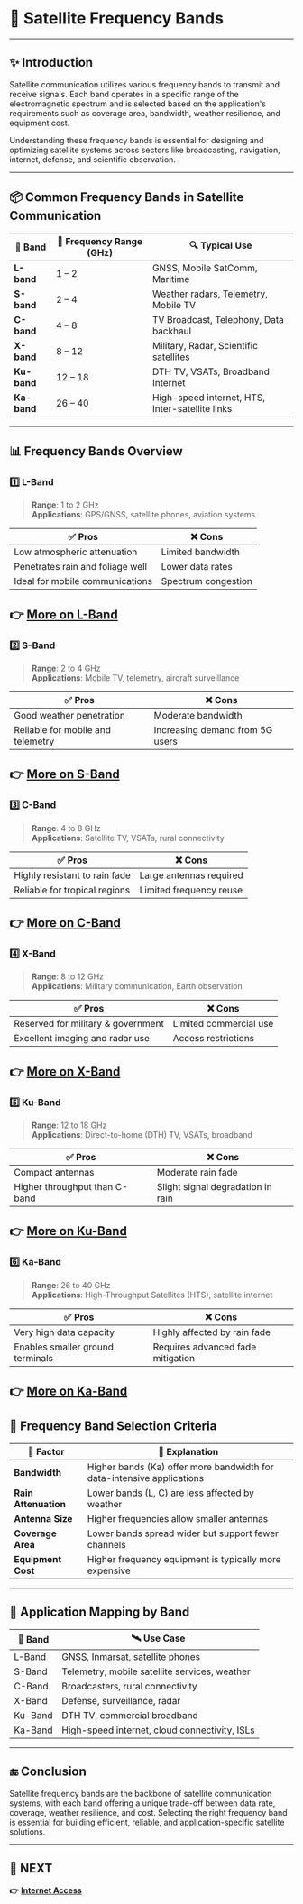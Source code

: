 # 📡 Satellite Frequency Bands

---

## ✨ Introduction

Satellite communication utilizes various frequency bands to transmit and receive signals. Each band operates in a specific range of the electromagnetic spectrum and is selected based on the application's requirements such as coverage area, bandwidth, weather resilience, and equipment cost.

Understanding these frequency bands is essential for designing and optimizing satellite systems across sectors like broadcasting, navigation, internet, defense, and scientific observation.

---

## 📦 Common Frequency Bands in Satellite Communication

| 📶 **Band** | 📡 **Frequency Range (GHz)** | 🔍 **Typical Use**                            |
|------------|------------------------------|-----------------------------------------------|
| **L-band** | 1 – 2                        | GNSS, Mobile SatComm, Maritime                |
| **S-band** | 2 – 4                        | Weather radars, Telemetry, Mobile TV          |
| **C-band** | 4 – 8                        | TV Broadcast, Telephony, Data backhaul        |
| **X-band** | 8 – 12                       | Military, Radar, Scientific satellites        |
| **Ku-band**| 12 – 18                      | DTH TV, VSATs, Broadband Internet             |
| **Ka-band**| 26 – 40                      | High-speed internet, HTS, Inter-satellite links|

---

## 📊 Frequency Bands Overview

### 1️⃣ **L-Band**

> **Range**: 1 to 2 GHz  
> **Applications**: GPS/GNSS, satellite phones, aviation systems

| ✅ Pros                             | ❌ Cons                          |
|-------------------------------------|----------------------------------|
| Low atmospheric attenuation         | Limited bandwidth                |
| Penetrates rain and foliage well    | Lower data rates                 |
| Ideal for mobile communications     | Spectrum congestion               |

**👉 [More on L-Band](https://www.everythingrf.com/community/s-band)**
---

### 2️⃣ **S-Band**

> **Range**: 2 to 4 GHz  
> **Applications**: Mobile TV, telemetry, aircraft surveillance

| ✅ Pros                             | ❌ Cons                          |
|-------------------------------------|----------------------------------|
| Good weather penetration            | Moderate bandwidth               |
| Reliable for mobile and telemetry   | Increasing demand from 5G users  |

**👉 [More on S-Band](https://www.everythingrf.com/community/l-band)**
---

### 3️⃣ **C-Band**

> **Range**: 4 to 8 GHz  
> **Applications**: Satellite TV, VSATs, rural connectivity

| ✅ Pros                             | ❌ Cons                          |
|-------------------------------------|----------------------------------|
| Highly resistant to rain fade      | Large antennas required          |
| Reliable for tropical regions       | Limited frequency reuse          |

**👉 [More on C-Band](https://www.everythingrf.com/community/c-band)**
---

### 4️⃣ **X-Band**

> **Range**: 8 to 12 GHz  
> **Applications**: Military communication, Earth observation

| ✅ Pros                             | ❌ Cons                          |
|-------------------------------------|----------------------------------|
| Reserved for military & government | Limited commercial use           |
| Excellent imaging and radar use    | Access restrictions               |

**👉 [More on X-Band](https://www.everythingrf.com/community/x-band)**
---

### 5️⃣ **Ku-Band**

> **Range**: 12 to 18 GHz  
> **Applications**: Direct-to-home (DTH) TV, VSATs, broadband

| ✅ Pros                             | ❌ Cons                          |
|-------------------------------------|----------------------------------|
| Compact antennas                   | Moderate rain fade               |
| Higher throughput than C-band      | Slight signal degradation in rain|

**👉 [More on Ku-Band](https://www.everythingrf.com/community/ku-band)**
---

### 6️⃣ **Ka-Band**

> **Range**: 26 to 40 GHz  
> **Applications**: High-Throughput Satellites (HTS), satellite internet

| ✅ Pros                             | ❌ Cons                          |
|-------------------------------------|----------------------------------|
| Very high data capacity            | Highly affected by rain fade     |
| Enables smaller ground terminals   | Requires advanced fade mitigation|

**👉 [More on Ka-Band](https://www.everythingrf.com/community/ka-band)**
---

## 🧠 Frequency Band Selection Criteria

| 🎯 Factor             | 📖 Explanation                                                                 |
|----------------------|---------------------------------------------------------------------------------|
| **Bandwidth**         | Higher bands (Ka) offer more bandwidth for data-intensive applications         |
| **Rain Attenuation**  | Lower bands (L, C) are less affected by weather                                 |
| **Antenna Size**      | Higher frequencies allow smaller antennas                                       |
| **Coverage Area**     | Lower bands spread wider but support fewer channels                             |
| **Equipment Cost**    | Higher frequency equipment is typically more expensive                          |

---

## 📌 Application Mapping by Band

| 📶 Band    | 🛰️ Use Case                                      |
|-----------|--------------------------------------------------|
| L-Band    | GNSS, Inmarsat, satellite phones                 |
| S-Band    | Telemetry, mobile satellite services, weather    |
| C-Band    | Broadcasters, rural connectivity                 |
| X-Band    | Defense, surveillance, radar                     |
| Ku-Band   | DTH TV, commercial broadband                     |
| Ka-Band   | High-speed internet, cloud connectivity, ISLs    |

---

## 🔚 Conclusion

Satellite frequency bands are the backbone of satellite communication systems, with each band offering a unique trade-off between data rate, coverage, weather resilience, and cost. Selecting the right frequency band is essential for building efficient, reliable, and application-specific satellite solutions.

---

## 🔹 NEXT  
**👉 [Internet Access](../Internet_Access)**
